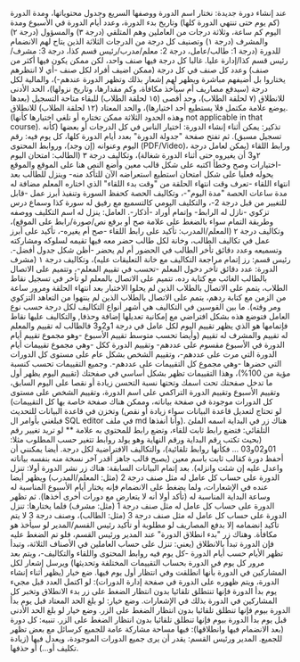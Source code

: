 عند إنشاء دورة جديدة: نختار اسم الدورة ووصفها السريع وجدول محتوياتها، ومدة الدورة (كم يوم حتى تنتهي الدورة كلها) وتاريخ بدء الدورة، وعدد أيام الدورة في الأسبوع ومدة اليوم كم ساعة، وثلاثة درجات من العاملين وهم المتلقي (درجة ٣) والمسؤول (درجة ٢) والمشرف (درجة ١) وتصنيف كل درجة من الدرجات الثلاثة الذين يتاح لهم الانضمام للدورة (درجة 1: طالب/عامل، درجة 2: معلم/مدرب/رئيس قسم كذا، درجة 3: مشرف/رئيس قسم كذا/إدارة عليا. غالبا كل درجة فيها صنف واحد، لكن ممكن يكون فيها أكثر من صنف) وعدد كل صنف في كل درجة (ممكن اضيف أفراد لكل صنف -أي لا انتظرهم يختاروا بل أضيفهم مباشرة ويظهر لهم إشعار بذلك وتظهر الدورة عندهم-)، والمالية لكل درجة (سيدفع مصاريف أم سيأخذ مكافأة، وكم مقدارها، وتاريخ نزولها)، الحد الأدنى للانطلاق (٧ لحلقة الطلاب)، وحد أقصى (١٥ لحلقة الطلاب) للبقاء متاحة التسجيل (بعدها يوضع علامة مكتمل فلا يستطيع أحد اختيارها)، والحد المعتاد (١٢ لحلقة الطلاب) للانطلاق. (وهذه الحدود الثلاثة ممكن تختاره أو نلغي اختيارها كأنها not applicable in that course). تذكير: يمكن أثناء إنشاء الدورة: اختيار الناس في كل الدرجات أو بعضها (كأنه تسجيل مسبق). 
ثم تفتح صفحة "جدولة الدورة" بعدد أيام الدورة كلها، كل يوم فيه: رقم اليوم وعنوانه (إن وجد)، وروابط المحتوى (PDF/Video)، ورابط اللقاء (يمكن لعامل درجة ٢و3 أن يغيروه حتى أثناء الدورة شغالة)، وتكاليف درجة ٣ (الطالب: امتحان اليوم -اختيارات وصح وخطأ اكتبه على شكل قالب معين وأضع النص هنا على الموقع والموقع يحوله فعليا على شكل امتحان استطيع استعراضه الآن للتأكد منه- وينزل للطالب بعد انتهاء اللقاء -تعرف وقت انتهاء الحلقة من "وقت بدء اللقاء" الذي اختاره المعلم مضافة له مدة ساعات الحصة "مدة اليوم"-، وتكاليف الحصة كحفظ السورة وتنفيذ أبرز عمل -قابل للتغيير من قبل درجة 2-، والتكليف اليومي كالتسميع مع رفيق له سورة كذا وسماع درس تزكوي -نازل له الرابط- وإتمام أوراد -أذكار-. العامل: ينزل له اسم التكليف ووصفه وطريقة التمام سواء بالضغط على علامة صح أو برفع نص/صورة/رابط على الموقع)، وتكاليف درجة ٢ (المعلم/المدرب: تأكيد على رابط اللقاء -صح أم يغيره-، تأكيد على أبرز عمل في تكاليف الطالب، وخانة لكل طالب حضر معه فيها تقيمه لسلوكه ومشاركته وتسميعه وعدد دقائق تأخر الطالب في الحضور أم لم يحضر -أظن شكل جدول أفضل-. رئيس قسم: رز إتمام مراجعة التكاليف مع خانة التعليقات عليه)، وتكاليف درجة ١ (مشرف الدورة: عدد دقائق تأخر دخول المعلم -تحسب في تقييم المعلم-، وتتميم على الاتصال بالطالب الغائب مع كتابة رده، تتميم على الاتصال بالمعلم لو تأخر في تسجيل نقاط الطلاب، يتمم على الاتصال بالطلاب الذين لم يحلوا الاختبار بعد انتهاء الحلقة ومرور ساعة من الزمن مع كتابة ردهم، يتمم على الاتصال بالطلاب الذين لم ينتهوا من التعاهد التزكوي ومر وقته). ما بين القوسين في التكاليف هي أشهر أنواع التكاليف لكل درجة حسب نوع العامل فتوضع هذه بشكل افتراضي مع إمكانية تعديلها إضافة وحذفا, والتكاليف عليها نقاط فإتمامها هو الذي يظهر تقييم اليوم لكل عامل في درجة 1و2و3 فالطالب له تقييم والمعلم له تقييم والمشرف له تقييم (وأيضا تحسب متوسط تقييم الأسبوع -وهو مجموع تقييم أيام الدورة في الأسبوع مقسوم على عددهم- وتقييم الدورة ككل -وهي مجموع تقييمات أيام الدورة التي مرت على عددهم-، وتقييم الشخص بشكل عام على مستوى كل الدورات التي حضرها -وهي مجموع كل التقييمات على عددهم-. وجميع التقييمات تحسب كنسبة مؤية من 100%)، وهذا التقييمات تظهر بشكل أساسي في صفحتك (تقييم اليوم يظهر أول ما تدخل صفحتك تحت اسمك وتحتها نسبة التحسن زيادة أو نقصا على اليوم السابق، وتقييم الأسبوع وتقييم الدورة التراكمي على اسم الدورة، وتقييم الشخص على مستوى كل الدورات موجودة في صفحة بياناته، وممكن هناك صفحة خاصة بها كل التقييمات) وتخزن في قاعدة البيانات للتحديث (لو تحتاج لتعديل قاعدة البيانات سواء زيادة أو نقص فبلغني بأوامر ال SQL editor في ملف md وأنا أنفذها).
هناك زر في البداية اسمه الملئ التلقائي: فتضع رابط ثابت للقاء، وتضع رابط للمحتوي به علامة ** لو تريد تغيير رقم (بحيث تكتب رقم البداية ورقم النهاية وهو يولد روابط تتغير حسب المطلوب مثلا: 01و02و03 ... فكأنها روابط تلقائية)، والتكاليف الافتراضية لكل درجة.
أيضا يمكنني أن أحفظ دورة كقالب ثابت باسم معين (يصبح قالب جاهز أقدر آخر نسخة منه بنفسه بياناته واعدل عليه إن شئت وانزله).
بعد إتمام البيانات السابقة: هناك زر نشر الدورة
أولا: تنزل الدورة على حساب كل عامل له مثل صنف درجة 2 (مثل: المعلم/المدرب) ويظهر أيضا عنده في الإشعارات، ولما يضغط على الانضمام فإنه يختار أيام الأسبوع المناسبة له وساعة البداية المناسبة له (تأكد أولا أنه لا يتعارض مع دورات أخرى أخذها). ثم تظهر الدورة على حساب كل عامل له مثل صنف درجة 1 (مثل: مشرف) فلما يختارها: تنزل الدورة على حساب كل عامل له مثل صنف درجة 3 (مثل: الطالب)، وصنف درجة 3 لا يتم تأكيد انضمامه إلا بدفع المصاريف لو مطلوبة أو تأكيد رئيس القسم/المدير لو سيأخذ هو مكافأة.
وهناك زر "بدء انطلاق الدورة" عند المدير ورئيس القسم، فلو تم الضغط عليه فإن الدورة تبدأ بالانطلاق (يعني: تنزل على حساب العاملين في الأصناف الثلاثة، وتبدأ تظهر الأيام حسب أيام الدورة -كل يوم فيه روابط المحتوى واللقاء والتكاليف-، ويتم بعد مرور كل يوم في الدورة بحساب التقييمات المختلفة وتحديثها) ويرسل إشعار لكل المشاركين في الدورة بأنها انطلقت وفي انتظار أول يوم فيها.
ضع خيار (يظهر أثناء إنشاء الدورة، ويتم ظهوره على الدورة في صفحة إدارة الدورات): لو اكتمل العدد قبل مجيء يوم بدأ الدورة فإنها تنتطلق تلقائيا بدون انتظار الضغط على زر بدء الانطلاق وتخبر كل المشاركين في الدورة بذلك في الإشعارات. وضع خيار: لو بلغ الحد المعتاد قبل يوم بدأ الدورة بيوم فإنها تنطلق تلقائيا بدون انتظار الضغط على الزر. وضع خيار لو بلغ الحد الأدنى قبل يوم بدأ الدورة بيوم فإنها تنطلق تلقائيا بدون انتظار الضغط على الزر.
تنبيه: كل دورة (بعد الانضمام فيها وانطلاقها): فيها مساحة مشاركة عامة للجميع كرسائل مع بعض تظهر للجميع.
المدير ورئيس القسم: يقدر أن يرى جميع الدورات الموجودة، ويعدل فيها (زيادة تكليف أو...) أو حذفها.